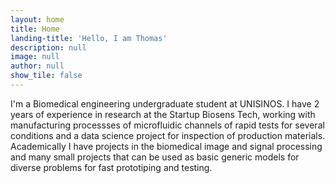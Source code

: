 ```yaml
---
layout: home
title: Home
landing-title: 'Hello, I am Thomas'
description: null
image: null
author: null
show_tile: false
---
```


I'm a Biomedical engineering undergraduate student at UNISINOS. I have 2 years of experience in research at the Startup Biosens Tech, working with manufacturing processses of microfluidic channels of rapid tests for several conditions and a data science project for inspection of production materials. Academically I have projects in the biomedical image and signal processing and many small projects that can be used as basic generic models for diverse problems for fast prototiping and testing.
